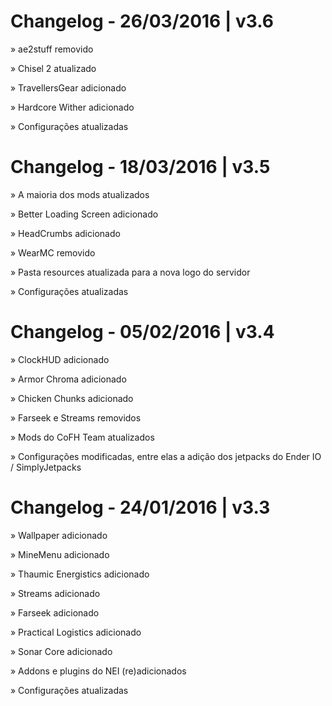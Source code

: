 # Changelog - 26/03/2016 | v3.6
  » ae2stuff removido
  
  » Chisel 2 atualizado
  
  » TravellersGear adicionado
  
  » Hardcore Wither adicionado
  
  » Configurações atualizadas

# Changelog - 18/03/2016 | v3.5
  » A maioria dos mods atualizados
  
  » Better Loading Screen adicionado
  
  » HeadCrumbs adicionado
  
  » WearMC removido
  
  » Pasta resources atualizada para a nova logo do servidor
  
  » Configurações atualizadas

# Changelog - 05/02/2016 | v3.4
  » ClockHUD adicionado
  
  » Armor Chroma adicionado
  
  » Chicken Chunks adicionado
  
  » Farseek e Streams removidos
  
  » Mods do CoFH Team atualizados
  
  » Configurações modificadas, entre elas a adição dos jetpacks do Ender IO / SimplyJetpacks

# Changelog - 24/01/2016 | v3.3
  » Wallpaper adicionado
  
  » MineMenu adicionado
  
  » Thaumic Energistics adicionado
  
  » Streams adicionado
  
  » Farseek adicionado
  
  » Practical Logistics adicionado
  
  » Sonar Core adicionado
  
  » Addons e plugins do NEI (re)adicionados
  
  » Configurações atualizadas
